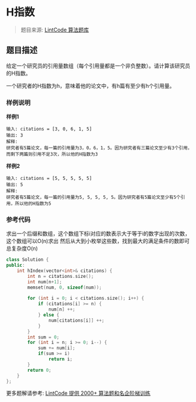 # H指数
 > 题目来源: [LintCode 算法题库](https://www.lintcode.com/problem/h-index/?utm_source=sc-github-wzz)
 ## 题目描述
 给定一个研究员的引用量数组（每个引用量都是一个非负整数）。请计算该研究员的H指数。

一个研究者的H指数为h，意味着他的论文中，有h篇有至少有h个引用量。
 ### 样例说明
 **样例1**

```
输入: citations = [3, 0, 6, 1, 5]
输出: 3
解释:
研究者有5篇论文，每一篇的引用量为3，0，6，1，5。因为研究者有三篇论文至少有3个引用，而剩下两篇则引用不足3次，所以他的H指数为3
```

**样例2**

```
输入: citations = [5, 5, 5, 5, 5]
输出: 5
解释:
研究者有5篇论文，每一篇的引用量为5, 5, 5, 5, 5。因为研究者有5篇论文至少有5个引用，所以他的H指数为5
```

 ### 参考代码
 求出一个后缀和数组，这个数组下标i对应的数表示大于等于i的数字出现的次数，这个数组可以O(n)求出
然后从大到小枚举这些数，找到最大的满足条件的数即可
总复杂度O(n)
```cpp
class Solution {
public:
    int hIndex(vector<int>& citations) {
        int n = citations.size();
        int num[n+1];
        memset(num, 0, sizeof(num));
        
        for (int i = 0; i < citations.size(); i++) {
            if (citations[i] >= n) {
                num[n] ++;
            } else {
                num[citations[i]] ++;
            }
        }
        int sum = 0;
        for (int i = n; i >= 0; i--) {
            sum += num[i];
            if(sum >= i)
                return i;
        }
        return 0;
    }
};
```
 更多题解请参考: [LintCode 提供 2000+ 算法题和名企阶梯训练](https://www.lintcode.com/problem/?utm_source=sc-github-wzz)